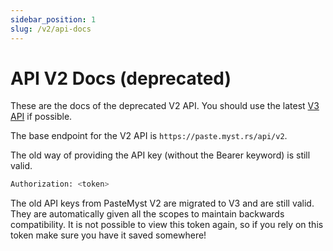 ```yaml
---
sidebar_position: 1
slug: /v2/api-docs
---
```


# API V2 Docs (deprecated)

These are the docs of the deprecated V2 API. You should use the latest [V3 API](/) if possible.

The base endpoint for the V2 API is `https://paste.myst.rs/api/v2`.

The old way of providing the API key (without the Bearer keyword) is still valid.

```sh
Authorization: <token>
```

The old API keys from PasteMyst V2 are migrated to V3 and are still valid. They are automatically given all the scopes to maintain backwards compatibility. It is not possible to view this token again, so if you rely on this token make sure you have it saved somewhere!
